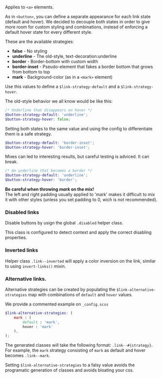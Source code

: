 Applies to `<a>` elements.

As in `<button>`, you can define a separate appearance for each link state (default and hover). We decided to decouple both states in order to give more room for custom styling and combinations, instead of enforcing a default hover state for every different style.

These are the available strategies: 
- __false__ - No styling
- __underline__ - The old-style, text-decoration:underline
- __border__ - Border-bottom with custom width
- __border-inset__ - Pseudo-element that fakes a border bottom that grows from bottom to top
- __mark__ - Background-color (as in a `<mark>` element)

Use this values to define a `$link-strategy-default` and a `$link-strategy-hover`.

The old-style behavior we all know would be like this:

```scss
/* Underline that disappears on hover */
$button-strategy-default: 'underline';
$button-strategy-hover: false;
```

Setting both states to the same value and using the config to differentiate them is a safe strategy.

```scss
$button-strategy-default: 'border-inset';
$button-strategy-hover: 'border-inset';
```

Mixes can led to interesting results, but careful testing is adviced. It can break.

```scss
/* An underline that becomes a border */
$button-strategy-default: 'underline';
$button-strategy-hover: 'border';
```

<div class="alert alert--warning">

__Be careful when throwing *mark* on the mix!__  
The left and right padding usually applied to 'mark' makes it difficult to mix it with other styles (unless you set padding to 0, wich is not recommended).

</div>

### Disabled links

Disable buttons by usign the global `.disabled` helper class. 

This class is configured to detect context and apply the correct disabling properties.

### Inverted links

Helper class `.link--inverted` will apply a color inversion on the link, similar to using `invert-links()` mixin.

### Alternative links.

Alternative strategies can be created by populating the `$link-alternative-strategies` map with combinations of `default` and `hover` values.

We provide a commented example on `_config.scss`

```scss
$link-alternative-strategies: (
	mark : (
		default : 'mark', 
		hover : 'mark'
	),
);
```

The generated classes will take the following format: `.link--#{strategy}`. For example, the `mark` strategy consisting of `mark` as default and hover becomes `.link--mark`.

Setting `$link-alternative-strategies` to a falsy value avoids the programatic generation of classes and avoids bloating your css.
